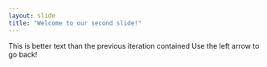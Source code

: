 ```yaml
---
layout: slide
title: "Welcome to our second slide!"
---
```

This is better text than the previous iteration contained
Use the left arrow to go back!
